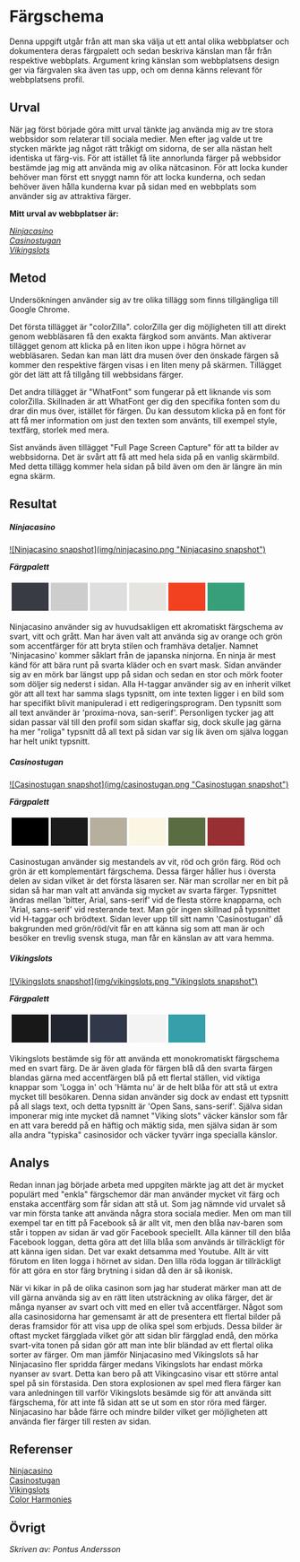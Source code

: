 ---
---
Färgschema
=======================

Denna uppgift utgår från att man ska välja ut ett antal olika webbplatser och dokumentera deras färgpalett och sedan beskriva känslan man får från respektive webbplats. Argument kring känslan som webbplatsens design ger via färgvalen ska även tas upp, och om denna känns relevant för webbplatsens profil.

Urval
-----------------------

När jag först började göra mitt urval tänkte jag använda mig av tre stora webbsidor som relaterar till sociala medier. Men efter jag valde ut tre stycken märkte jag något rätt tråkigt om sidorna, de ser alla nästan helt identiska ut färg-vis. För att istället få lite annorlunda färger på webbsidor bestämde jag mig att använda mig av olika nätcasinon. För att locka kunder behöver man först ett snyggt namn för att locka kunderna, och sedan behöver även hålla kunderna kvar på sidan med en webbplats som använder sig av attraktiva färger.

**Mitt urval av webbplatser är:**

_<a href="https://www.ninjacasino.com/" target="_blank">Ninjacasino</a>  
<a href="https://www.casinostugan.com/casino/#!start" target="_blank">Casinostugan</a>  
<a href="https://sv.vikingslots.com/" target="_blank">Vikingslots</a>_
<!-- _[Ninjacasino](https://www.ninjacasino.com/)  
[Casinostugan](https://www.casinostugan.com/casino/#!start)  
[Vikingslots](https://sv.vikingslots.com/)_ -->

Metod
-----------------------

Undersökningen använder sig av tre olika tillägg som finns tillgängliga till Google Chrome.

Det första tillägget är "colorZilla". colorZilla ger dig möjligheten till att direkt genom webbläsaren få den exakta färgkod som använts. Man aktiverar tillägget genom att klicka på en liten ikon uppe i högra hörnet av webbläsaren. Sedan kan man lätt dra musen över den önskade färgen så kommer den respektive färgen visas i en liten meny på skärmen. Tillägget gör det lätt att få tillgång till webbsidans färger.

Det andra tillägget är "WhatFont" som fungerar på ett liknande vis som colorZilla. Skillnaden är att WhatFont ger dig den specifika fonten som du drar din mus över, istället för färgen. Du kan dessutom klicka på en font för att få mer information om just den texten som använts, till exempel style, textfärg, storlek med mera.

Sist används även tillägget "Full Page Screen Capture" för att ta bilder av webbsidorna. Det är svårt att få att med hela sida på en vanlig skärmbild. Med detta tillägg kommer hela sidan på bild även om den är längre än min egna skärm.

Resultat
-----------------------

##### Ninjacasino

<a href="../img/ninjacasino.png" target="_blank">
    ![Ninjacasino snapshot](img/ninjacasino.png "Ninjacasino snapshot")
</a>  

**_Färgpalett_**
<table style="border-spacing: 4px; border-collapse: separate">
<tr>
<td style="height: 50px; width: 50px; background-color: #383B44">
<td style="height: 50px; width: 50px; background-color: #CDCDCD">
<td style="height: 50px; width: 50px; background-color: #DEDEDE">
<td style="height: 50px; width: 50px; background-color: #E6E4E0">
<td style="height: 50px; width: 50px; background-color: #F24121">
<td style="height: 50px; width: 50px; background-color: #37A07A">
</tr>
</table>

Ninjacasino använder sig av huvudsakligen ett akromatiskt färgschema av svart, vitt och grått. Man har även valt att använda sig av orange och grön som accentfärger för att bryta stilen och framhäva detaljer. Namnet 'Ninjacasino' kommer såklart från de japanska ninjorna. En ninja är mest känd för att bära runt på svarta kläder och en svart mask. Sidan använder sig av en mörk bar längst upp på sidan och sedan en stor och mörk footer som döljer sig nederst i sidan. Alla H-taggar använder sig av en inherit vilket gör att all text har samma slags typsnitt, om inte texten ligger i en bild som har specifikt blivit manipulerad i ett redigeringsprogram. Den typsnitt som all text använder är 'proxima-nova, san-serif'. Personligen tycker jag att sidan passar väl till den profil som sidan skaffar sig, dock skulle jag gärna ha mer "roliga" typsnitt då all text på sidan var sig lik även om själva loggan har helt unikt typsnitt.

##### Casinostugan

<a href="../img/casinostugan.png" target="_blank">
    ![Casinostugan snapshot](img/casinostugan.png "Casinostugan snapshot")
</a>

**_Färgpalett_**
<table style="border-spacing: 4px; border-collapse: separate">
<tr>
<td style="height: 50px; width: 50px; background-color: #000000">
<td style="height: 50px; width: 50px; background-color: #1B1B1B">
<td style="height: 50px; width: 50px; background-color: #B6AF9E">
<td style="height: 50px; width: 50px; background-color: #FBF5E3">
<td style="height: 50px; width: 50px; background-color: #5A6C42">
<td style="height: 50px; width: 50px; background-color: #982F33">
</tr>
</table>

Casinostugan använder sig mestandels av vit, röd och grön färg. Röd och grön är ett komplementärt färgschema. Dessa färger håller hus i översta delen av sidan vilket är det första läsaren ser. När man scrollar ner en bit på sidan så har man valt att använda sig mycket av svarta färger. Typsnittet ändras mellan 'bitter, Arial, sans-serif' vid de flesta större knapparna, och 'Arial, sans-serif' vid resterande text. Man gör ingen skillnad på typsnittet vid H-taggar och brödtext. Sidan lever upp till sitt namn 'Casinostugan' då bakgrunden med grön/röd/vit får en att känna sig som att man är och besöker en trevlig svensk stuga, man får en känslan av att vara hemma.

##### Vikingslots

<a href="../img/vikingslots.png" target="_blank">
    ![Vikingslots snapshot](img/vikingslots.png "Vikingslots snapshot")
</a>

**_Färgpalett_**
<table style="border-spacing: 4px; border-collapse: separate">
<tr>
<td style="height: 50px; width: 50px; background-color: #181818">
<td style="height: 50px; width: 50px; background-color: #212530">
<td style="height: 50px; width: 50px; background-color: #31384A">
<td style="height: 50px; width: 50px; background-color: #f3f3f3">
<td style="height: 50px; width: 50px; background-color: #369FA9">
</tr>
</table>

Vikingslots bestämde sig för att använda ett monokromatiskt färgschema med en svart färg. De är även glada för färgen blå då den svarta färgen blandas gärna med accentfärgen blå på ett flertal ställen, vid viktiga knappar som 'Logga in' och 'Hämta nu' är de helt blåa för att stå ut extra mycket till besökaren. Denna sidan använder sig dock av endast ett typsnitt på all slags text, och detta typsnitt är 'Open Sans, sans-serif'. Själva sidan imponerar mig inte mycket då namnet "Viking slots" väcker känslor som får en att vara beredd på en häftig och mäktig sida, men själva sidan är som alla andra "typiska" casinosidor och väcker tyvärr inga specialla känslor.

Analys
-----------------------

Redan innan jag började arbeta med uppgiten märkte jag att det är mycket populärt med "enkla" färgschemor där man använder mycket vit färg och enstaka accentfärg som får sidan att stå ut.  Som jag nämnde vid urvalet så var min första tanke att använda några stora sociala medier. Men om man till exempel tar en titt på Facebook så är allt vit, men den blåa nav-baren som står i toppen av sidan är vad gör Facebook speciellt. Alla känner till den blåa Facebook loggan, detta göra att det lilla blåa som används är tillräckligt för att känna igen sidan. Det var exakt detsamma med Youtube. Allt är vitt förutom en liten logga i hörnet av sidan. Den lilla röda loggan är tillräckligt för att göra en stor färg brytning i sidan då den är så ikonisk.

När vi kikar in på de olika casinon som jag har studerat märker man att de vill gärna använda sig av en rätt liten utsträckning av olika färger, det är många nyanser av svart och vitt med en eller två accentfärger. Något som alla casinosidorna har gemensamt är att de presentera ett flertal bilder på deras framsidor för att visa upp de olika spel som erbjuds. Dessa bilder är oftast mycket färgglada vilket gör att sidan blir färgglad endå, den mörka svart-vita tonen på sidan gör att man inte blir bländad av ett flertal olika sorter av färger. Om man jämför Ninjacasino med Vikingslots så har Ninjacasino fler spridda färger medans Vikingslots har endast mörka nyanser av svart. Detta kan bero på att Vikingcasino visar ett större antal spel på sin förstasida. Den stora explosionen av spel med flera färger kan vara anledningen till varför Vikingslots besämde sig för att använda sitt färgschema, för att inte få sidan att se ut som en stor röra med färger. Ninjacasino har både färre och mindre bilder vilket ger möjligheten att använda fler färger till resten av sidan.

Referenser
-----------------------

<a href="https://www.ninjacasino.com/" target="_blank">Ninjacasino</a>  
<a href="https://www.casinostugan.com/casino/#!start" target="_blank">Casinostugan</a>  
<a href="https://sv.vikingslots.com/" target="_blank">Vikingslots</a>  
<a href="http://www.tigercolor.com/color-lab/color-theory/color-harmonies.htm" target="_blank">Color Harmonies</a>

Övrigt
-----------------------

_Skriven av: Pontus Andersson_

